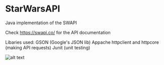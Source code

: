# StarWarsAPI
Java implementation of the SWAPI

Check https://swapi.co/ for the API documentation

Libaries used:
  GSON (Google's JSON lib)
  Appache httpclient and httpcore (making API requests)
  Junit (unit testing)

![alt text](https://raw.maartendekker1998/StarWarsAPI/master/console.png)
